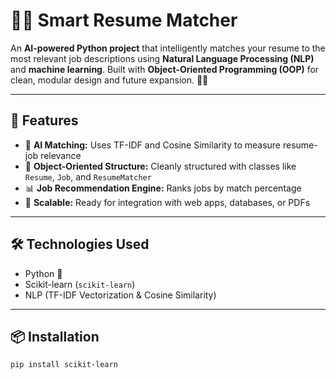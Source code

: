 # 🧠📄 Smart Resume Matcher

An **AI-powered Python project** that intelligently matches your resume to the most relevant job descriptions using **Natural Language Processing (NLP)** and **machine learning**. Built with **Object-Oriented Programming (OOP)** for clean, modular design and future expansion. 💼✨

---

## 🚀 Features

- 🧠 **AI Matching:** Uses TF-IDF and Cosine Similarity to measure resume-job relevance  
- 📂 **Object-Oriented Structure:** Cleanly structured with classes like `Resume`, `Job`, and `ResumeMatcher`  
- 📊 **Job Recommendation Engine:** Ranks jobs by match percentage  
- 🌱 **Scalable:** Ready for integration with web apps, databases, or PDFs  

---

## 🛠️ Technologies Used

- Python 🐍  
- Scikit-learn (`scikit-learn`)  
- NLP (TF-IDF Vectorization & Cosine Similarity)  

---

## 📦 Installation

```bash
pip install scikit-learn

